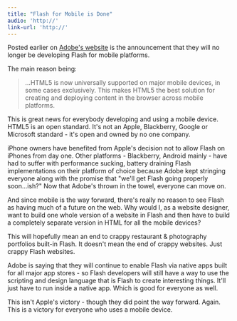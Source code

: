```yaml
---
title: "Flash for Mobile is Done"
audio: 'http://'
link-url: 'http://'
---
```

<p>Posted earlier on <a href="http://blogs.adobe.com/conversations/2011/11/flash-focus.html">Adobe's website</a> is the announcement that they will no longer be developing Flash for mobile platforms.</p>
<p>The main reason being:</p>
<blockquote><p>...HTML5 is now universally supported on major mobile devices, in some cases exclusively.  This makes HTML5 the best solution for creating and deploying content in the browser across mobile platforms.</p></blockquote>
<p>This is great news for everybody developing and using a mobile device. HTML5 is an open standard. It's not an Apple, Blackberry, Google or Microsoft standard - it's open and owned by no one company.</p>
<p>iPhone owners have benefited from Apple's decision not to allow Flash on iPhones from day one. Other platforms - Blackberry, Android mainly - have had to suffer with performance sucking, battery draining Flash implementations on their platform of choice because Adobe kept stringing everyone along with the promise that "we'll get Flash going properly soon...ish?" Now that Adobe's thrown in the towel, everyone can move on.</p>
<p>And since mobile is the way forward, there's really no reason to see Flash as having much of a future on the web. Why would I, as a website designer, want to build one whole version of a website in Flash and then have to build a completely separate version in HTML for all the mobile devices?</p>
<p>This will hopefully mean an end to crappy restaurant & photography portfolios built-in Flash. It doesn't mean the end of crappy websites. Just crappy Flash websites.</p>
<p>Adobe is saying that they will continue to enable Flash via native apps built for all major app stores - so Flash developers will still have a way to use the scripting and design language that is Flash to create interesting things. It'll just have to run inside a native app. Which is good for everyone as well.</p>
<p>This isn't Apple's victory - though they did point the way forward. Again. This is a victory for everyone who uses a mobile device.</p>
